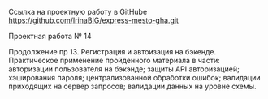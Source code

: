 Ссылка на проектную работу
в GitHube https://github.com/IrinaBIG/express-mesto-gha.git

Проектная работа № 14

Продолжение пр 13. Регистрация и автоизация на бэкенде.
Практическое применение пройденного материала в части:
авторизации пользователя на бэкэнде;
защиты API авторизацией;
хэширования пароля;
централизованной обработки ошибок;
валидации приходящих на сервер запросов;
валидации данных на уровне схемы.
